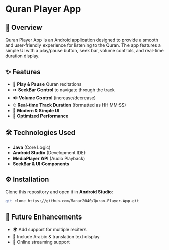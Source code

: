 # Quran Player App

## 🎵 Overview
Quran Player App is an Android application designed to provide a smooth and user-friendly experience for listening to the Quran. The app features a simple UI with a play/pause button, seek bar, volume controls, and real-time duration display.

## ✨ Features
- 📖 **Play & Pause** Quran recitations
- ⏩ **SeekBar Control** to navigate through the track
- 🔊 **Volume Control** (increase/decrease)
- ⏱ **Real-time Track Duration** (formatted as HH:MM:SS)
- 🎨 **Modern & Simple UI**
- 🚀 **Optimized Performance**

## 🛠 Technologies Used
- **Java** (Core Logic)
- **Android Studio** (Development IDE)
- **MediaPlayer API** (Audio Playback)
- **SeekBar & UI Components**

## ⚙️ **Installation**  
Clone this repository and open it in **Android Studio**:  
```sh
git clone https://github.com/Manar2040/Quran-Player-App.git
```

## 🎯 Future Enhancements
- 🌍 Add support for multiple reciters
- 📜 Include Arabic & translation text display
- 📶 Online streaming support



